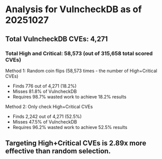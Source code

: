 # Analysis for VulncheckDB as of 20251027

## Total VulncheckDB CVEs: 4,271
### Total High and Critical: 58,573 (out of 315,658 total scored CVEs)

Method 1: Random coin flips (58,573 times - the number of High+Critical CVEs)
  - Finds 776 out of 4,271 (18.2%)
  - Misses 81.8% of VulncheckDB
  - Requires 98.7% wasted work to achieve 18.2% results

Method 2: Only check High+Critical CVEs
  - Finds 2,242 out of 4,271 (52.5%)
  - Misses 47.5% of VulncheckDB
  - Requires 96.2% wasted work to achieve 52.5% results

## Targeting High+Critical CVEs is 2.89x more effective than random selection.
